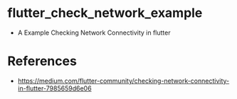 # flutter_check_network_example
 - A Example Checking Network Connectivity in flutter

# References
 - https://medium.com/flutter-community/checking-network-connectivity-in-flutter-7985659d6e06

